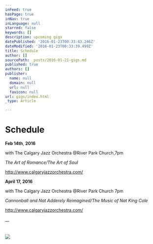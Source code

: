 ```yaml
---
inFeed: true
hasPage: true
inNav: true
inLanguage: null
starred: false
keywords: []
description: upcoming gigs
datePublished: '2016-01-23T00:33:43.246Z'
dateModified: '2016-01-23T00:33:39.499Z'
title: Schedule
author: []
sourcePath: _posts/2016-01-21-gigs.md
published: true
authors: []
publisher:
  name: null
  domain: null
  url: null
  favicon: null
url: gigs/index.html
_type: Article

---
```

# Schedule

**Feb 14th**, **2016**

with The Calgary Jazz Orchestra @River Park Church,7pm

_The Art of Romance/The Art of Soul_

http://www.calgaryjazzorchestra.com/

**April 17, 2016**

with The Calgary Jazz Orchestra @River Park Church 7pm

_Cannonball and Nat Adderely Reimagined/The Music of Nat King Cole_

http://www.calgaryjazzorchestra.com/

__

# ![](https://the-grid-user-content.s3-us-west-2.amazonaws.com/bd518087-5883-4500-9584-2ef4d66f51a3.jpg)